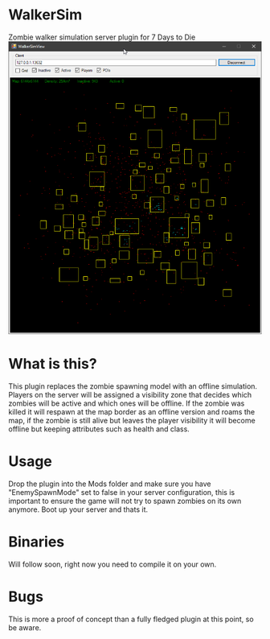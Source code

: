 # WalkerSim
Zombie walker simulation server plugin for 7 Days to Die
![Preview Image](Images/Viewer01.png)

# What is this?
This plugin replaces the zombie spawning model with an offline simulation. Players on the server will be 
assigned a visibility zone that decides which zombies will be active and which ones will be offline. 
If the zombie was killed it will respawn at the map border as an offline version and roams the map, if the zombie 
is still alive but leaves the player visibility it will become offline but keeping attributes such as health
and class.

# Usage
Drop the plugin into the Mods folder and make sure you have "EnemySpawnMode" set to false in your server configuration,
this is important to ensure the game will not try to spawn zombies on its own anymore. Boot up your server and thats it.

# Binaries
Will follow soon, right now you need to compile it on your own.

# Bugs
This is more a proof of concept than a fully fledged plugin at this point, so be aware.
